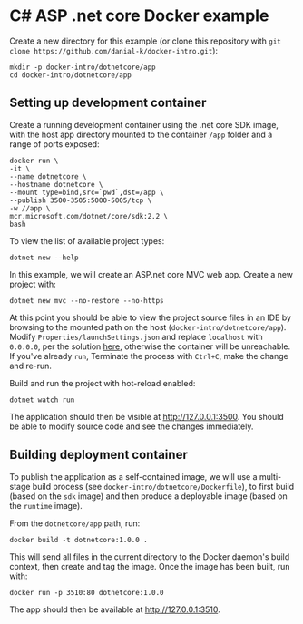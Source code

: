 # C# ASP .net core Docker example
Create a new directory for this example (or clone this repository with ```git clone https://github.com/danial-k/docker-intro.git```):
```
mkdir -p docker-intro/dotnetcore/app
cd docker-intro/dotnetcore/app
```

## Setting up development container
Create a running development container using the .net core SDK image, with the host app directory mounted to the container ```/app``` folder and a range of ports exposed:
```
docker run \
-it \
--name dotnetcore \
--hostname dotnetcore \
--mount type=bind,src=`pwd`,dst=/app \
--publish 3500-3505:5000-5005/tcp \
-w //app \
mcr.microsoft.com/dotnet/core/sdk:2.2 \
bash
```

To view the list of available project types:
```
dotnet new --help
```

In this example, we will create an ASP.net core MVC web app.  Create a new project with:
```
dotnet new mvc --no-restore --no-https
```
At this point you should be able to view the project source files in an IDE by browsing to the mounted path on the host (```docker-intro/dotnetcore/app```).   Modify ```Properties/launchSettings.json``` and replace ```localhost``` with ```0.0.0.0```, per the solution [here](https://stackoverflow.com/questions/51188774/docker-dotnet-watch-run-error-unable-to-bind-to-https-localhost5000-on-the-i), otherwise the container will be unreachable.  If you've already ```run```, Terminate the process with ```Ctrl+C```, make the change and re-run.

Build and run the project with hot-reload enabled:
```
dotnet watch run
```

The application should then be visible at http://127.0.0.1:3500.  You should be able to modify source code and see the changes immediately.

## Building deployment container
To publish the application as a self-contained image, we will use a multi-stage build process (see ```docker-intro/dotnetcore/Dockerfile```), to first build (based on the ```sdk``` image) and then produce a deployable image (based on the ```runtime``` image).

From the ```dotnetcore/app``` path, run:
```
docker build -t dotnetcore:1.0.0 .
```
This will send all files in the current directory to the Docker daemon's build context, then create and tag the image.  Once the image has been built, run with:
```
docker run -p 3510:80 dotnetcore:1.0.0
```
The app should then be available at http://127.0.0.1:3510.
